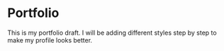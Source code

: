 # Portfolio

This is my portfolio draft. I will be adding different styles step by step to make my profile looks better.
